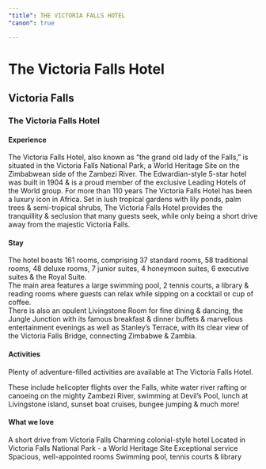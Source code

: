 ```yaml
---
"title": THE VICTORIA FALLS HOTEL
"canon": true

---
```


# The Victoria Falls Hotel
## Victoria Falls
### The Victoria Falls Hotel

#### Experience
The Victoria Falls Hotel, also known as “the grand old lady of the Falls,” is situated in the Victoria Falls National Park, a World Heritage Site on the Zimbabwean side of the Zambezi River.
The Edwardian-style 5-star hotel was built in 1904 &amp; is a proud member of the exclusive Leading Hotels of the World group.  For more than 110 years The Victoria Falls Hotel has been a luxury icon in Africa.
Set in lush tropical gardens with lily ponds, palm trees &amp; semi-tropical shrubs, The Victoria Falls Hotel provides the tranquillity &amp; seclusion that many guests seek, while only being a short drive away from the majestic Victoria Falls.

#### Stay
The hotel boasts 161 rooms, comprising 37 standard rooms, 58 traditional rooms, 48 deluxe rooms, 7 junior suites, 4 honeymoon suites, 6 executive suites &amp; the Royal Suite.  
The main area features a large swimming pool, 2 tennis courts, a library &amp; reading rooms where guests can relax while sipping on a cocktail or cup of coffee.  
There is also an opulent Livingstone Room for fine dining &amp; dancing, the Jungle Junction with its famous breakfast &amp; dinner buffets &amp; marvellous entertainment evenings as well as Stanley’s Terrace, with its clear view of the Victoria Falls Bridge, connecting Zimbabwe &amp; Zambia.

#### Activities
Plenty of adventure-filled activities are available at The Victoria Falls Hotel.  

These include helicopter flights over the Falls, white water river rafting or canoeing on the mighty Zambezi River, swimming at Devil’s Pool, lunch at Livingstone island, sunset boat cruises, bungee jumping &amp; much more!


#### What we love
A short drive from Victoria Falls
Charming colonial-style hotel
Located in Victoria Falls National Park - a World Heritage Site
Exceptional service
Spacious, well-appointed rooms
Swimming pool, tennis courts &amp; library